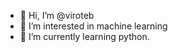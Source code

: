 - 👋 Hi, I’m @viroteb
- 👀 I’m interested in machine learning
- 🌱 I’m currently learning python.
 


<!---
viroteb/viroteb is a ✨ special ✨ repository because its `README.md` (this file) appears on your GitHub profile.
You can click the Preview link to take a look at your changes.
--->
